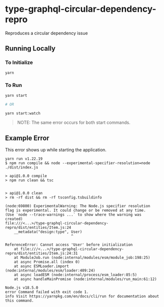 # type-graphql-circular-dependency-repro
Reproduces a circular dependency issue

## Running Locally

### To Initialize

```bash
yarn
```

### To Run

```bash
yarn start

# OR

yarn start:watch
```

> NOTE: The same error occurs for both start commands.

## Example Error

This error shows up while starting the application.

```
yarn run v1.22.19
$ npm run compile && node --experimental-specifier-resolution=node ./dist/index.js

> api@1.0.0 compile
> npm run clean && tsc


> api@1.0.0 clean
> rm -rf dist && rm -rf tsconfig.tsbuildinfo

(node:69800) ExperimentalWarning: The Node.js specifier resolution flag is experimental. It could change or be removed at any time.
(Use `node --trace-warnings ...` to show where the warning was created)
file:///<...>/type-graphql-circular-dependency-repro/dist/entities/Item.js:24
    __metadata("design:type", User)
                              ^

ReferenceError: Cannot access 'User' before initialization
    at file:///<...>/type-graphql-circular-dependency-repro/dist/entities/Item.js:24:31
    at ModuleJob.run (node:internal/modules/esm/module_job:198:25)
    at async Promise.all (index 0)
    at async ESMLoader.import (node:internal/modules/esm/loader:409:24)
    at async loadESM (node:internal/process/esm_loader:85:5)
    at async handleMainPromise (node:internal/modules/run_main:61:12)

Node.js v18.5.0
error Command failed with exit code 1.
info Visit https://yarnpkg.com/en/docs/cli/run for documentation about this command.
```